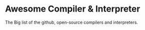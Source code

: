 # Awesome Compiler & Interpreter

The Big list of the github, open-source compilers and interpreters.
